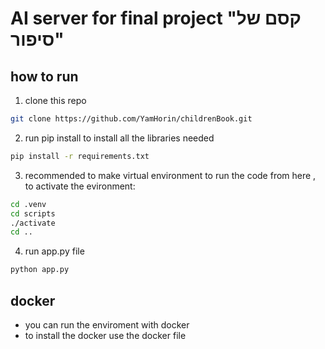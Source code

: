# AI server for final project "קסם של סיפור"
## how to run 
1. clone this repo 
 ```bash
git clone https://github.com/YamHorin/childrenBook.git
```

2. run pip install to install all the libraries needed
 ```bash
pip install -r requirements.txt
```
3. recommended to make virtual environment to run the code from here , to activate the evironment:
 ```bash
cd .venv
cd scripts
./activate
cd ..
```
4. run app.py file 
 ```bash
python app.py
```

## docker
* you can run the enviroment with docker 
* to install the docker use the docker file 




